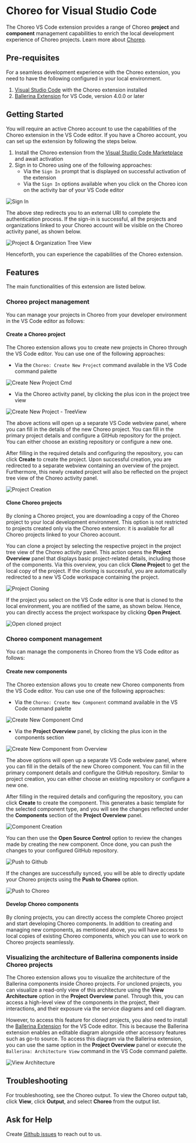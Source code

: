 # Choreo for Visual Studio Code

The Choreo VS Code extension provides a range of Choreo **project** and **component** management capabilities to enrich the local development experience of Choreo projects. Learn more about [Choreo](https://wso2.com/choreo/docs/).

## Pre-requisites
For a seamless development experience with the Choreo extension, you need to have the following configured in your local environment.
1. [Visual Studio Code](https://code.visualstudio.com/download) with the Choreo extension installed
2. [Ballerina Extension](https://marketplace.visualstudio.com/items?itemName=WSO2.ballerina) for VS Code, version 4.0.0 or later

## Getting Started

You will require an active Choreo account to use the capabilities of the Choreo extension in the VS Code editor. If you have a Choreo account, you can set up the extension by following the steps below.
1. Install the Choreo extension from the [Visual Studio Code Marketplace](https://marketplace.visualstudio.com/) and await activation
2. Sign in to Choreo using one of the following approaches:
    -   Via the `Sign In` prompt that is displayed on successful activation of the extension
    -   Via the `Sign In` options available when you click on the Choreo icon on the activity bar of your VS Code editor

![Sign In](docs/choreo-extension/images/sign-in.png)

The above step redirects you to an external URI to complete the authentication process. If the sign-in is successful, all the projects and organizations linked to your Choreo account will be visible on the Choreo activity panel, as shown below.

![Project & Organization Tree View](docs/choreo-extension/images/projects-and-orgs.png)

Henceforth, you can experience the capabilities of the Choreo extension.

## Features

The main functionalities of this extension are listed below.

### Choreo project management

You can manage your projects in Choreo from your developer environment in the VS Code editor as follows:

#### Create a Choreo project

The Choreo extension allows you to create new projects in Choreo through the VS Code editor. You can use one of the following approaches:

-   Via the `Choreo: Create New Project` command available in the VS Code command palette
    
![Create New Project Cmd](docs/choreo-extension/images/create-project-cmd.gif)

-   Via the Choreo activity panel, by clicking the plus icon in the project tree view
    
![Create New Project - TreeView](docs/choreo-extension/images/create-project-treeview.png)

The above actions will open up a separate VS Code webview panel, where you can fill in the details of the new Choreo project. You can fill in the primary project details and configure a GitHub repository for the project. You can either choose an existing repository or configure a new one.

After filling in the required details and configuring the repository, you can click **Create** to create the project. Upon successful creation, you are redirected to a separate webview containing an overview of the project. Furthermore, this newly created project will also be reflected on the project tree view of the Choreo activity panel.

![Project Creation](docs/choreo-extension/images/project-creation.gif)

#### Clone Choreo projects

By cloning a Choreo project, you are downloading a copy of the Choreo project to your local development environment. This option is not restricted to projects created only via the Choreo extension: it is available for all Choreo projects linked to your Choreo account.

You can clone a project by selecting the respective project in the project tree view of the Choreo activity panel. This action opens the **Project Overview** panel that displays basic project-related details, including those of the components. Via this overview, you can click **Clone Project** to get the local copy of the project. If the cloning is successful, you are automatically redirected to a new VS Code workspace containing the project.

![Project Cloning](docs/choreo-extension/images/cloning-project.gif)

If the project you select on the VS Code editor is one that is cloned to the local environment, you are notified of the same, as shown below. Hence, you can directly access the project workspace by clicking **Open Project**.

![Open cloned project](docs/choreo-extension/images/open-project.gif)

### Choreo component management

You can manage the components in Choreo from the VS Code editor as follows:

#### Create new components

The Choreo extension allows you to create new Choreo components from the VS Code editor. You can use one of the following approaches:

-   Via the `Choreo: Create New Component` command available in the VS Code command palette
    
![Create New Component Cmd](docs/choreo-extension/images/create-component-cmd.gif)

-   Via the **Project Overview** panel, by clicking the plus icon in the components section

![Create New Component from Overview](docs/choreo-extension/images/create-component-from-overview.png)

The above options will open up a separate VS Code webview panel, where you can fill in the details of the new Choreo component. You can fill in the primary component details and configure the GitHub repository. Similar to project creation, you can either choose an existing repository or configure a new one.

After filling in the required details and configuring the repository, you can click **Create** to create the component. This generates a basic template for the selected component type, and you will see the changes reflected under the **Components** section of the **Project Overview** panel.

![Component Creation](docs/choreo-extension/images/component-creation.gif)

You can then use the **Open Source Control** option to review the changes made by creating the new component. Once done, you can push the changes to your configured GitHub repository.

![Push to Github](docs/choreo-extension/images/push-to-github.gif)

If the changes are successfully synced, you will be able to directly update your Choreo projects using the **Push to Choreo** option.

![Push to Choreo](docs/choreo-extension/images/push-to-choreo.png)

#### Develop Choreo components

By cloning projects, you can directly access the complete Choreo project and start developing Choreo components. In addition to creating and managing new components, as mentioned above, you will have access to local copies of existing Choreo components, which you can use to work on Choreo projects seamlessly.

### Visualizing the architecture of Ballerina components inside Choreo projects

The Choreo extension allows you to visualize the architecture of the Ballerina components inside Choreo projects. For uncloned projects, you can visualize a read-only view of this architecture using the **View Architecture** option in the **Project Overview** panel. Through this, you can access a high-level view of the components in the project, their interactions, and their exposure via the service diagrams and cell diagram.

However, to access this feature for cloned projects, you also need to install the [Ballerina Extension](https://marketplace.visualstudio.com/items?itemName=WSO2.ballerina) for the VS Code editor. This is because the Ballerina extension enables an editable diagram alongside other accessory features such as go-to source. To access this diagram via the Ballerina extension, you can use the same option in the **Project Overview** panel or execute the `Ballerina: Architecture View` command in the VS Code command palette.

![View Architecture](docs/choreo-extension/images/architecture-view.gif)


## Troubleshooting

For troubleshooting, see the Choreo output. To view the Choreo output tab, click **View**, click **Output**, and select **Choreo** from the output list.


## Ask for Help

Create [Github issues](https://github.com/wso2/choreo-vscode/issues) to reach out to us.
